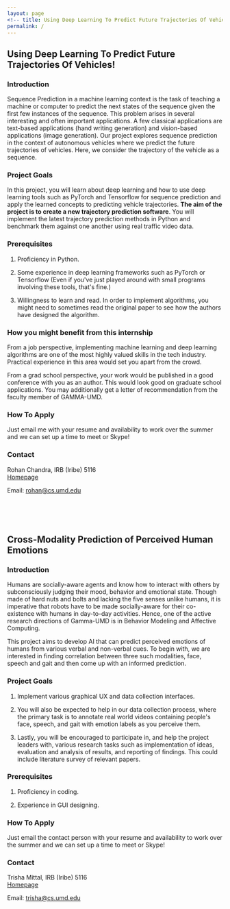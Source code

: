 ```yaml
---
layout: page
<!-- title: Using Deep Learning To Predict Future Trajectories Of Vehicles! -->
permalink: /
---
```


<!-- {% include image.html url="images/cover.jpg" caption="" max_width="100px" max_height="100px" align="right" %} -->

<!-- [GAMMA-UMD](http://gamma.web.unc.edu/) has openings for summer interns.
 -->
## Using Deep Learning To Predict Future Trajectories Of Vehicles!
### Introduction
Sequence Prediction in a machine learning context is the task of teaching a machine or computer to predict the next states of the sequence given the first few instances of the sequence. This problem arises in several interesting and often important applications. A few classical applications are text-based applications (hand writing generation) and vision-based applications (image generation). Our project explores sequence prediction in the context of autonomous vehicles where we predict the future trajectories of vehicles. Here, we consider the trajectory of the vehicle as a sequence.

### Project Goals	
<!-- In this modern *Deep Learning* age, several new approaches to trajectory prediction have emerged. However, despite the recent explosion of work in this area, surprisingly little has been done to build efficient, practical implementations of these new methods, and benchmark them against one another. -->
In this project, you will learn about deep learning and how to use deep learning tools such as PyTorch and Tensorflow for sequence prediction and apply the learned concepts to predicting vehicle trajectories. **The aim of the project is to create a new trajectory prediction software**. You will implement the latest trajectory prediction methods in Python	and benchmark them against one another using real traffic video data. 

### Prerequisites
1. Proficiency in Python.  

2. Some experience in deep learning frameworks such as PyTorch or Tensorflow (Even if you've just played around with small programs involving these tools, that's fine.)

3. Willingness to learn and read. In order to implement algorithms, you might need to sometimes read the original paper to see how the authors have designed the algorithm. 

### How you might benefit from this internship
From a job perspective, implementing machine learning and deep learning algorithms are one of the most highly valued skills in the tech industry. Practical experience in this area would set you apart from the crowd. 

From a grad school perspective, your work would be published in a good conference with you as an author. This would look good on graduate school applications. You may additionally get a letter of recommendation from the faculty member of GAMMA-UMD.

### How To Apply
Just email me with your resume and availability to work over the summer and we can set up a time to meet or Skype!

### Contact

Rohan Chandra, IRB (Iribe) 5116 <br />
[Homepage](https://rohanchandra30.github.io/) <br />
<!-- [Yavin] <br /> -->
Email: rohan@cs.umd.edu             
  
<br><br><br>

## Cross-Modality Prediction of Perceived Human Emotions
<!-- {% include image.html url="images/cover.jpg" caption="" max_width="100px" max_height="100px" align="right" %} -->

<!-- [GAMMA-UMD](http://gamma.web.unc.edu/) has openings for summer interns. -->

### Introduction
Humans are socially-aware agents and know how to interact with others by subconsciously judging their mood, behavior and emotional state. Though made of hard nuts and bolts and lacking the five senses unlike humans, it is imperative that robots have to be made socially-aware for their co-existence with humans in day-to-day activities. Hence, one of the active research directions of Gamma-UMD is in Behavior Modeling and Affective Computing. 

This project aims to develop AI that can predict perceived emotions of humans from various verbal and non-verbal cues. To begin with, we are interested in finding correlation between three such modalities, face, speech and gait and then come up with an informed prediction.

### Project Goals	
1. Implement various graphical UX and data collection interfaces. 

2. You will also be expected to help in our data collection process, where the primary task is to annotate real world videos containing people's face, speech, and gait with emotion labels as you perceive them.

3. Lastly, you will be encouraged to participate in, and help the project leaders with, various research tasks such as implementation of ideas, evaluation and analysis of results, and reporting of findings. This could include literature survey of relevant papers.

### Prerequisites
1. Proficiency in coding.

2. Experience in GUI designing.

<!-- ### How you might benefit from this internship -->
<!-- From a job perspective, implementing machine learning and deep learning algorithms are one of the most highly valued skills in the tech industry. Practical experience in this area would set you apart from the crowd.  -->

<!-- From a grad school perspective, your work would be published in a good conference with you as an author. This would look good on graduate school applications. You may additionally get a letter of recommendation from the faculty member of GAMMA-UMD. -->

### How To Apply
Just email the contact person with your resume and availability to work over the summer and we can set up a time to meet or Skype!

### Contact

Trisha Mittal, IRB (Iribe) 5116 <br />
[Homepage](http://www.cs.umd.edu/~trisha/) <br />
<!-- [Yavin] <br /> -->
Email: trisha@cs.umd.edu

